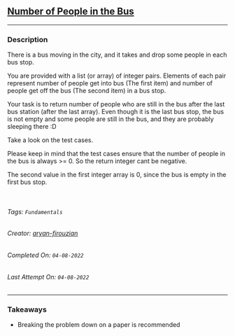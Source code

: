 ## [Number of People in the Bus](https://www.codewars.com/kata/5648b12ce68d9daa6b000099)
---
### Description

There is a bus moving in the city, and it takes and drop some people in each bus stop.

You are provided with a list (or array) of integer pairs. Elements of each pair represent number of people get into bus (The first item) and number of people get off the bus (The second item) in a bus stop.

Your task is to return number of people who are still in the bus after the last bus station (after the last array). Even though it is the last bus stop, the bus is not empty and some people are still in the bus, and they are probably sleeping there :D 

Take a look on the test cases.

Please keep in mind that the test cases ensure that the number of people in the bus is always >= 0. So the return integer cant be negative.

The second value in the first integer array is 0, since the bus is empty in the first bus stop.

<br>

###### Tags: `Fundamentals`

###### Creator: [aryan-firouzian](https://www.codewars.com/users/aryan-firouzian)

###### Completed On: `04-08-2022`

###### Last Attempt On: `04-08-2022`

---

### Takeaways
- Breaking the problem down on a paper is recommended
